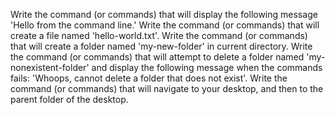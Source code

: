 Write the command (or commands) that will display the following message 'Hello from the command line.'
Write the command (or commands) that will create a file named 'hello-world.txt'.
Write the command (or commands) that will create a folder named 'my-new-folder' in current directory.
Write the command (or commands) that will attempt to delete a folder named 'my-nonexistent-folder' and display the following message when the commands fails: 'Whoops, cannot delete a folder that does not exist'.
Write the command (or commands) that will navigate to your desktop, and then to the parent folder of the desktop.

